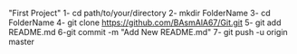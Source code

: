 "First Project" 
1- cd path/to/your/directory
2- mkdir FolderName
3- cd FolderName
4- git clone https://github.com/BAsmAlA67/Git.git
5- git add README.md
6-git commit -m "Add New README.md"
7- git push -u origin master